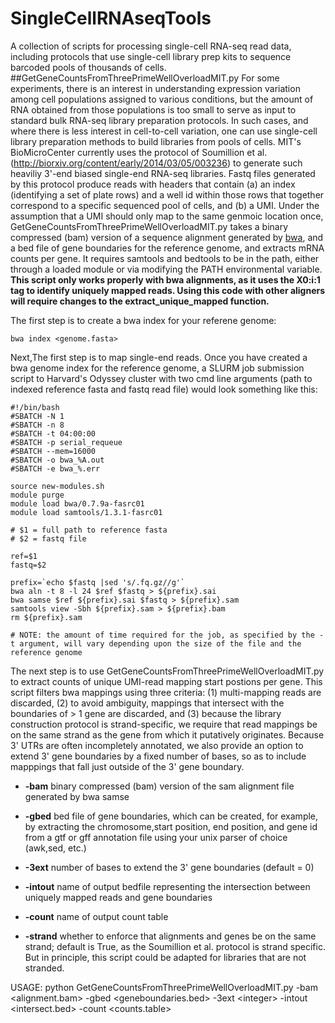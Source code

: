 # SingleCellRNAseqTools
A collection of scripts for processing single-cell RNA-seq read data, including protocols that use single-cell library prep kits to sequence barcoded pools of thousands of cells.
##GetGeneCountsFromThreePrimeWellOverloadMIT.py
For some experiments, there is an interest in understanding expression variation among cell populations assigned to various conditions, but the amount of RNA obtained from those populations is too small to serve as input to standard bulk RNA-seq library preparation protocols. In such cases, and where there is less interest in cell-to-cell variation, one can use single-cell library preparation methods to build libraries from pools of cells. MIT's BioMicroCenter currently uses the protocol of Soumillion et al. (http://biorxiv.org/content/early/2014/03/05/003236) to generate such heaviliy 3'-end biased single-end RNA-seq libraries. Fastq files generated by this protocol produce reads with headers that contain (a) an index (identifying a set of plate rows) and a well id within those rows that together correspond to a specific sequenced pool of cells, and (b) a UMI. Under the assumption that a UMI should only map to the same genmoic location once, GetGeneCountsFromThreePrimeWellOverloadMIT.py takes a binary compressed (bam) version of a sequence alignment generated by [bwa](http://bio-bwa.sourceforge.net/), and a bed file of gene boundaries for the reference genome, and extracts mRNA counts per gene. It requires samtools and bedtools to be in the path, either through a loaded module or via modifying the PATH environmental variable. **This script only works properly with bwa alignments, as it uses the X0:i:1 tag to identify uniquely mapped reads. Using this code with other aligners will require changes to the extract_unique_mapped function.**
  
The first step is to create a bwa index for your referene genome:

    bwa index <genome.fasta>

Next,The first step is to map single-end reads. Once you have created a bwa genome index for the reference genome, a SLURM job submission script to Harvard's Odyssey cluster with two cmd line arguments (path to indexed reference fasta and fastq read file) would look something like this:

    #!/bin/bash
    #SBATCH -N 1
    #SBATCH -n 8
    #SBATCH -t 04:00:00
    #SBATCH -p serial_requeue
    #SBATCH --mem=16000
    #SBATCH -o bwa_%A.out
    #SBATCH -e bwa_%.err

    source new-modules.sh
    module purge
    module load bwa/0.7.9a-fasrc01
    module load samtools/1.3.1-fasrc01

    # $1 = full path to reference fasta
    # $2 = fastq file

    ref=$1
    fastq=$2

    prefix=`echo $fastq |sed 's/.fq.gz//g'`
    bwa aln -t 8 -l 24 $ref $fastq > ${prefix}.sai
    bwa samse $ref ${prefix}.sai $fastq > ${prefix}.sam
    samtools view -Sbh ${prefix}.sam > ${prefix}.bam
    rm ${prefix}.sam    

    # NOTE: the amount of time required for the job, as specified by the -t argument, will vary depending upon the size of the file and the reference genome

The next step is to use GetGeneCountsFromThreePrimeWellOverloadMIT.py to extract counts of unique UMI-read mapping start postions per gene. This script filters bwa mappings using three criteria: (1) multi-mapping reads are discarded, (2) to avoid ambiguity, mappings that intersect with the boundaries of > 1 gene are discarded, and (3) because the library construction protocol is strand-specific, we require that read mappings be on the same strand as the gene from which it putatively originates.  Because 3' UTRs are often incompletely annotated, we also provide an option to extend 3' gene boundaries by a fixed number of bases, so as to include mapppings that fall just outside of the 3' gene boundary. 

* **-bam**	binary compressed (bam) version of the sam alignment file generated by bwa samse

* **-gbed**	bed file of gene boundaries, which can be created, for example, by extracting the chromosome,start position, end position, and gene id from a gtf or gff annotation file using your unix parser of choice (awk,sed, etc.)

* **-3ext**	number of bases to extend the 3' gene boundaries (default = 0)

* **-intout**	name of output bedfile representing the intersection between uniquely mapped reads and gene boundaries

* **-count**	name of output count table    

* **-strand**	whether to enforce that alignments and genes be on the same strand; default is True, as the Soumillion et al. protocol is strand specific. But in principle, this script could be adapted for libraries that are not stranded.

USAGE: python GetGeneCountsFromThreePrimeWellOverloadMIT.py -bam \<alignment.bam\> -gbed \<geneboundaries.bed\> -3ext \<integer\> -intout \<intersect.bed\> -count \<counts.table\>


